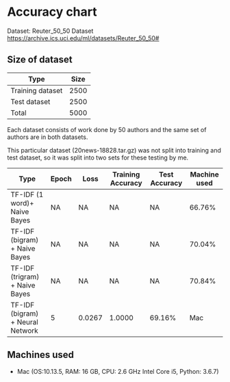# Accuracy chart

Dataset: Reuter_50_50 Dataset
https://archive.ics.uci.edu/ml/datasets/Reuter_50_50#

## Size of dataset

Type|Size|
|---|---|
|Training dataset| 2500|
|Test dataset| 2500|
|Total | 5000|

Each dataset consists of work done by 50 authors and the same set of authors 
are in both datasets.

This particular dataset (20news-18828.tar.gz) was not split into training and test dataset, so
it was split into two sets for these testing by me.

Type|Epoch|Loss| Training Accuracy | Test Accuracy | Machine used | 
|---|---|---|---|---|---|
|TF-IDF (1 word)+ Naive Bayes | NA | NA | NA | NA | 66.76% | Mac |
|TF-IDF (bigram) + Naive Bayes | NA | NA | NA | NA | 70.04% | Mac |
|TF-IDF (trigram) + Naive Bayes | NA | NA | NA | NA | 70.84% | Mac |
|TF-IDF (bigram) + Neural Network | 5 | 0.0267 | 1.0000 | 69.16% | Mac |
 
## Machines used
* Mac (OS:10.13.5, RAM: 16 GB, CPU: 2.6 GHz Intel Core i5, Python: 3.6.7) 
